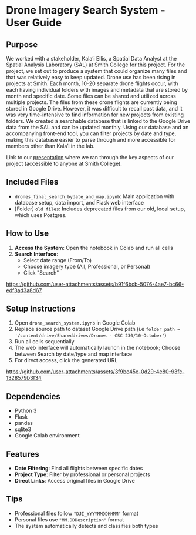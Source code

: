 # Drone Imagery Search System - User Guide

## Purpose

We worked with a stakeholder, Kala’i Ellis, a Spatial Data Analyst at the Spatial Analysis Laboratory (SAL) at Smith College for this project. For the project, we set out to produce a system that could organize many files and that was relatively easy to keep updated. Drone use has been rising in projects at Smith. Each month, 10-20 separate drone flights occur, with each having individual folders with images and metadata that are stored by month and specific date. Some files can be shared and utilized across multiple projects. The files from these drone flights are currently being stored in Google Drive. However, it was difficult to recall past data, and it was very time-intensive to find information for new projects from existing folders. We created a searchable database that is linked to the Google Drive data from the SAL and can be updated monthly. Using our database and an accompanying front-end tool, you can filter projects by date and type, making this database easier to parse through and more accessible for members other than Kala’i in the lab. 

Link to our [presentation](https://docs.google.com/presentation/d/11lS9HENt4-R_IivPTkeSB0FKPf23oE93byotoBUc3-o/edit?usp=sharing) where we ran through the key aspects of our project (accessible to anyone at Smith College). 

## Included Files
- `drones_final_search_bydate_and_map.ipynb`: Main application with database setup, data import, and Flask web interface
- [Folder] `old files`: Includes deprecated files from our old, local setup, which uses Postgres.


## How to Use
1. **Access the System**: Open the notebook in Colab and run all cells
2. **Search Interface**:
   - Select date range (From/To)
   - Choose imagery type (All, Professional, or Personal)
   - Click "Search"



https://github.com/user-attachments/assets/b91f6bcb-5076-4ae7-bc66-edf3ad3a8d67




## Setup Instructions
1. Open `drone_search_system.ipynb` in Google Colab
2. Replace source path to dataset Google Drive path (i.e `folder_path = '/content/drive/Shareddrives/Drones - CSC 230/10-October'`)
3. Run all cells sequentially
4. The web interface will automatically launch in the notebook; Choose between Search by date/type and map interface
5. For direct access, click the generated URL

   



https://github.com/user-attachments/assets/3f9bc45e-0d29-4e80-93fc-1328579b3f34







## Dependencies
- Python 3
- Flask
- pandas
- sqlite3
- Google Colab environment

## Features
- **Date Filtering**: Find all flights between specific dates
- **Project Type**: Filter by professional or personal projects
- **Direct Links**: Access original files in Google Drive

## Tips
- Professional files follow `"DJI_YYYYMMDDHHMM"` format
- Personal files use `"MM.DDDescription"` format
- The system automatically detects and classifies both types

